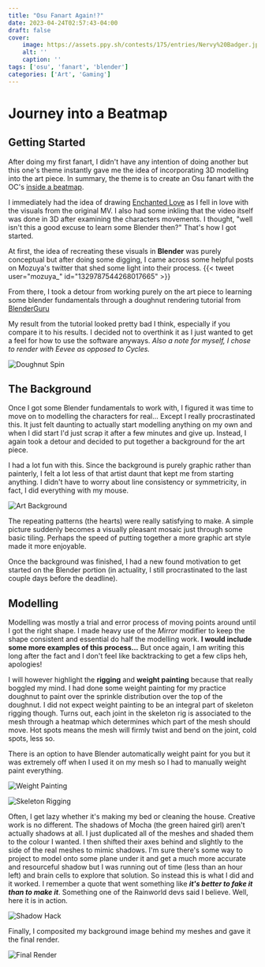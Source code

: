 ```yaml
---
title: "Osu Fanart Again!?"
date: 2023-04-24T02:57:43-04:00
draft: false
cover: 
    image: https://assets.ppy.sh/contests/175/entries/Nervy%20Badger.jpg
    alt: ''
    caption: ''
tags: ['osu', 'fanart', 'blender']
categories: ['Art', 'Gaming']
---
```


# Journey into a Beatmap

## Getting Started

After doing my first fanart, I didn't have any intention of doing another but this one's theme instantly gave me the idea of incorporating 3D modelling into the art piece. In summary, the theme is to create an Osu fanart with the OC's [inside a beatmap](https://osu.ppy.sh/home/news/2023-03-24-journey-into-a-beatmap-world-art-contest).

I immediately had the idea of drawing [Enchanted Love](https://vimeo.com/464209759) as I fell in love with the visuals from the original MV. I also had some inkling that the video itself was done in 3D after examining the characters movements. I thought, "well isn't this a good excuse to learn some Blender then?" That's how I got started.

At first, the idea of recreating these visuals in **Blender** was purely conceptual but after doing some digging, I came across some helpful posts on Mozuya's twitter that shed some light into their process.
{{< tweet user="mozuya_" id="1329787544268017665" >}}

From there, I took a detour from working purely on the art piece to learning some blender fundamentals through a doughnut rendering tutorial from [BlenderGuru](https://www.youtube.com/watch?v=nIoXOplUvAw)

My result from the tutorial looked pretty bad I think, especially if you compare it to his results. I decided not to overthink it as I just wanted to get a feel for how to use the software anyways. *Also a note for myself, I chose to render with Eevee as opposed to Cycles.*

![Doughnut Spin](images/doughnut_spin.gif)

## The Background

Once I got some Blender fundamentals to work with, I figured it was time to move on to modelling the characters for real... Except I really procrastinated this. It just felt daunting to actually start modelling anything on my own and when I did start I'd just scrap it after a few minutes and give up. Instead, I again took a detour and decided to put together a background for the art piece.

I had a lot fun with this. Since the background is purely graphic rather than painterly, I felt a lot less of that artist daunt that kept me from starting anything. I didn't have to worry about line consistency or symmetricity, in fact, I did everything with my mouse.

![Art Background](images/bg.png)

The repeating patterns (the hearts) were really satisfying to make. A simple picture suddenly becomes a visually pleasant mosaic just through some basic tiling. Perhaps the speed of putting together a more graphic art style made it more enjoyable.

Once the background was finished, I had a new found motivation to get started on the Blender portion (in actuality, I still procrastinated to the last couple days before the deadline).

## Modelling

Modelling was mostly a trial and error process of moving points around until I got the right shape. I made heavy use of the *Mirror* modifier to keep the shape consistent and essential do half the modelling work. **I would include some more examples of this process...** But once again, I am writing this long after the fact and I don't feel like backtracking to get a few clips heh, apologies!

I will however highlight the **rigging** and **weight painting** because that really boggled my mind. I had done some weight painting for my practice doughnut to paint over the sprinkle distribution over the top of the doughnut. I did not expect weight painting to be an integral part of skeleton rigging though. Turns out, each joint in the skeleton rig is associated to the mesh through a heatmap which determines which part of the mesh should move. Hot spots means the mesh will firmly twist and bend on the joint, cold spots, less so.

There is an option to have Blender automatically weight paint for you but it was extremely off when I used it on my mesh so I had to manually weight paint everything.

![Weight Painting](images/weight_painting.gif)

![Skeleton Rigging](images/skeleton_demo.gif)

Often, I get lazy whether it's making my bed or cleaning the house. Creative work is no different. The shadows of Mocha (the green haired girl) aren't actually shadows at all. I just duplicated all of the meshes and shaded them to the colour I wanted. I then shifted their axes behind and slightly to the side of the real meshes to mimic shadows. I'm sure there's some way to project to model onto some plane under it and get a much more accurate and resourceful shadow but I was running out of time (less than an hour left) and brain cells to explore that solution. So instead this is what I did and it worked. I remember a quote that went something like ***it's better to fake it than to make it***. Something one of the Rainworld devs said I believe. Well, here it is in action.

![Shadow Hack](images/shadow_hack.png)

Finally, I composited my background image behind my meshes and gave it the final render.

![Final Render](images/render.png)